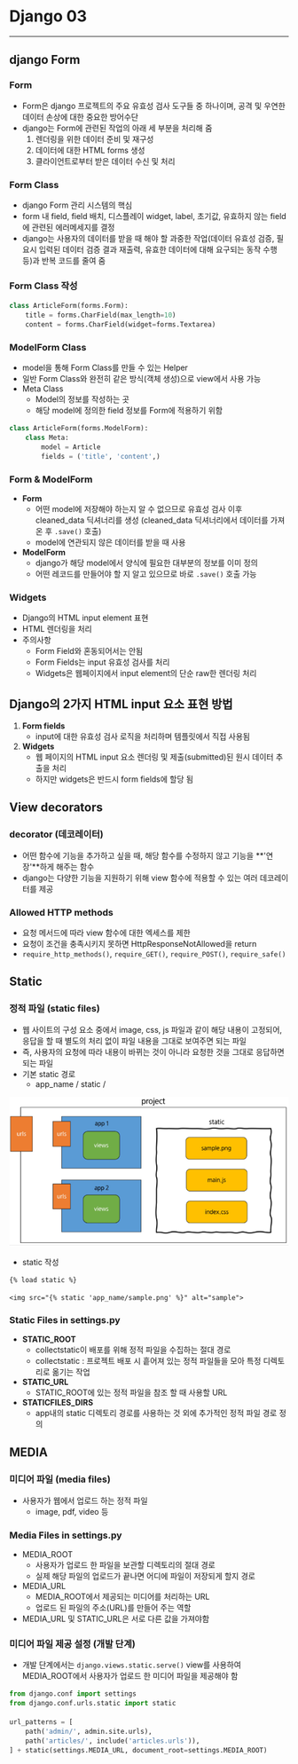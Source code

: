 # Django 03

---

## django Form



### Form

* Form은 django 프로젝트의 주요 유효성 검사 도구들 중 하나이며, 공격 및 우연한 데이터 손상에 대한 중요한 방어수단
* django는 Form에 관련된 작업의 아래 세 부분을 처리해 줌
  1. 렌더링을 위한 데이터 준비 및 재구성
  2. 데이터에 대한 HTML forms 생성
  3. 클라이언트로부터 받은 데이터 수신 및 처리

### Form Class

* django Form 관리 시스템의 핵심
* form 내 field, field 배치, 디스플레이 widget, label, 초기값, 유효하지 않는 field에 관련된 에러메세지를 결정
* django는 사용자의 데이터를 받을 때 해야 할 과중한 작업(데이터 유효성 검증, 필요시 입력된 데이터 검증 결과 재출력, 유효한 데이터에 대해 요구되는 동작 수행 등)과 반복 코드를 줄여 줌

### Form Class 작성

```python
class ArticleForm(forms.Form):
    title = forms.CharField(max_length=10)
    content = forms.CharField(widget=forms.Textarea)
```



### ModelForm Class

* model을 통해 Form Class를 만들 수 있는 Helper
* 일반 Form Class와 완전히 같은 방식(객체 생성)으로 view에서 사용 가능
* Meta Class
  * Model의 정보를 작성하는 곳
  * 해당 model에 정의한 field 정보를 Form에 적용하기 위함

```python
class ArticleForm(forms.ModelForm):
    class Meta:
        model = Article
        fields = ('title', 'content',)
```



### Form & ModelForm

* **Form**
  * 어떤 model에 저장해야 하는지 알 수 없으므로 유효성 검사 이후 cleaned_data 딕셔너리를 생성 (cleaned_data 딕셔너리에서 데이터를 가져온 후 `.save()` 호출)
  * model에 연관되지 않은 데이터를 받을 때 사용
* **ModelForm**
  * django가 해당 model에서 양식에 필요한 대부분의 정보를 이미 정의
  * 어떤 레코드를 만들어야 할 지 알고 있으므로 바로 `.save()` 호출 가능

### Widgets

* Django의 HTML input element 표현
* HTML 렌더링을 처리
* 주의사항
  * Form Field와 혼동되어서는 안됨
  * Form Fields는 input 유효성 검사를 처리
  * Widgets은 웹페이지에서 input element의 단순 raw한 렌더링 처리



## Django의 2가지 HTML input 요소 표현 방법

1. **Form fields**
   * input에 대한 유효성 검사 로직을 처리하며 템플릿에서 직접 사용됨
2. **Widgets**
   * 웹 페이지의 HTML input 요소 렌더링 및 제출(submitted)된 원시 데이터 추출을 처리
   * 하지만 widgets은 반드시 form fields에 할당 됨



## View decorators

### decorator (데코레이터)

* 어떤 함수에 기능을 추가하고 싶을 때, 해당 함수를 수정하지 않고 기능을 **'연장'**하게 해주는 함수
* django는 다양한 기능을 지원하기 위해 view 함수에 적용할 수 있는 여러 데코레이터를 제공

### Allowed HTTP methods

* 요청 메서드에 따라 view 함수에 대한 엑세스를 제한
* 요청이 조건을 충족시키지 못하면 HttpResponseNotAllowed을 return
* `require_http_methods()`, `require_GET()`, `require_POST()`, `require_safe()`



## Static

### 정적 파일 (static files)

* 웹 사이트의 구성 요소 중에서 image, css, js 파일과 같이 해당 내용이 고정되어, 응답을 할 때 별도의 처리 없이 파일 내용을 그대로 보여주면 되는 파일
* 즉, 사용자의 요청에 따라 내용이 바뀌는 것이 아니라 요청한 것을 그대로 응답하면 되는 파일
* 기본 static 경로
  * app_name / static / 

![image-20210321200738686](django03.assets/image-20210321200738686.png)

* static 작성

```django
{% load static %}

<img src="{% static 'app_name/sample.png' %}" alt="sample">
```



### Static Files in settings.py

* **STATIC_ROOT**
  * collectstatic이 배포를 위해 정적 파일을 수집하는 절대 경로
  * collectstatic : 프로젝트 배포 시 흩어져 있는 정적 파일들을 모아 특정 디렉토리로 옮기는 작업
* **STATIC_URL**
  * STATIC_ROOT에 있는 정적 파일을 참조 할 때 사용할 URL
* **STATICFILES_DIRS**
  * app내의 static 디렉토리 경로를 사용하는 것 외에 추가적인 정적 파일 경로 정의



## MEDIA

### 미디어 파일 (media files)

* 사용자가 웹에서 업로드 하는 정적 파일
  * image, pdf, video 등



### Media Files in settings.py

* MEDIA_ROOT
  * 사용자가 업로드 한 파일을 보관할 디렉토리의 절대 경로
  * 실제 해당 파일의 업로드가 끝나면 어디에 파일이 저장되게 할지 경로
* MEDIA_URL
  * MEDIA_ROOT에서 제공되는 미디어를 처리하는 URL
  * 업로드 된 파일의 주소(URL)를 만들어 주는 역할
* MEDIA_URL 및 STATIC_URL은 서로 다른 값을 가져야함



### 미디어 파일 제공 설정 (개발 단계)

* 개발 단계에서는 `django.views.static.serve()` view를 사용하여 MEDIA_ROOT에서 사용자가 업로드 한 미디어 파일을 제공해야 함

```python
from django.conf import settings
from django.conf.urls.static import static

url_patterns = [
    path('admin/', admin.site.urls),
    path('articles/', include('articles.urls')),
] + static(settings.MEDIA_URL, document_root=settings.MEDIA_ROOT)
```